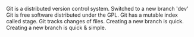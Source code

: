 Git is a distributed version control system.
Switched to a new branch 'dev'
Git is free software distributed under the GPL.
Git has a mutable index called stage.
Git tracks changes of files.
Creating a new branch is quick.
Creating a new branch is quick & simple.
